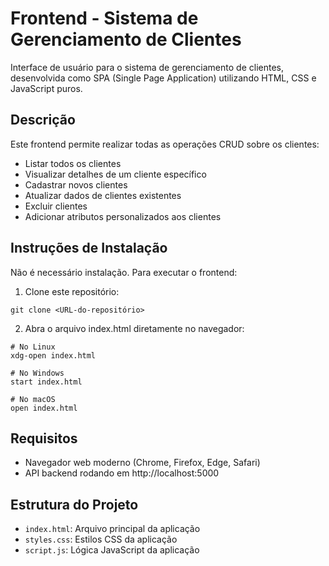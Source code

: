 # Frontend - Sistema de Gerenciamento de Clientes

Interface de usuário para o sistema de gerenciamento de clientes, desenvolvida como SPA (Single Page Application) utilizando HTML, CSS e JavaScript puros.

## Descrição

Este frontend permite realizar todas as operações CRUD sobre os clientes:
- Listar todos os clientes
- Visualizar detalhes de um cliente específico
- Cadastrar novos clientes
- Atualizar dados de clientes existentes
- Excluir clientes
- Adicionar atributos personalizados aos clientes

## Instruções de Instalação

Não é necessário instalação. Para executar o frontend:

1. Clone este repositório:
```
git clone <URL-do-repositório>
```

2. Abra o arquivo index.html diretamente no navegador:
```
# No Linux
xdg-open index.html

# No Windows
start index.html

# No macOS
open index.html
```

## Requisitos

- Navegador web moderno (Chrome, Firefox, Edge, Safari)
- API backend rodando em http://localhost:5000

## Estrutura do Projeto

- `index.html`: Arquivo principal da aplicação
- `styles.css`: Estilos CSS da aplicação
- `script.js`: Lógica JavaScript da aplicação
